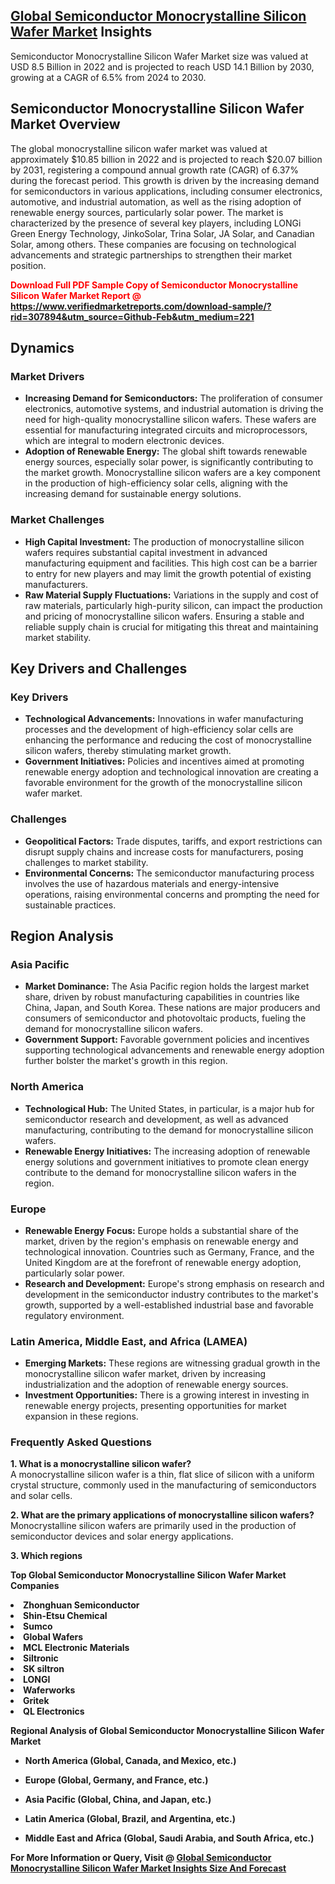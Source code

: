 <h2><a href="https://www.verifiedmarketreports.com/download-sample/?rid=307894&amp;utm_source=Github&amp;utm_medium=221" target="_blank">Global Semiconductor Monocrystalline Silicon Wafer Market</a> Insights</h2><p>Semiconductor Monocrystalline Silicon Wafer Market size was valued at USD 8.5 Billion in 2022 and is projected to reach USD 14.1 Billion by 2030, growing at a CAGR of 6.5% from 2024 to 2030.</p><p> <h2>Semiconductor Monocrystalline Silicon Wafer Market Overview</h2> <p>The global monocrystalline silicon wafer market was valued at approximately $10.85 billion in 2022 and is projected to reach $20.07 billion by 2031, registering a compound annual growth rate (CAGR) of 6.37% during the forecast period. This growth is driven by the increasing demand for semiconductors in various applications, including consumer electronics, automotive, and industrial automation, as well as the rising adoption of renewable energy sources, particularly solar power. The market is characterized by the presence of several key players, including LONGi Green Energy Technology, JinkoSolar, Trina Solar, JA Solar, and Canadian Solar, among others. These companies are focusing on technological advancements and strategic partnerships to strengthen their market position. </p> <p><strong><p><span class=""><span style="color: #ff0000;"><strong>Download Full PDF Sample Copy of Semiconductor Monocrystalline Silicon Wafer Market Report</strong> @ </span><a href="https://www.verifiedmarketreports.com/download-sample/?rid=307894&amp;utm_source=Github-Feb&amp;utm_medium=221" target="_blank">https://www.verifiedmarketreports.com/download-sample/?rid=307894&amp;utm_source=Github-Feb&amp;utm_medium=221</a></span></p></strong></p> <h2>Dynamics</h2> <h3>Market Drivers</h3> <ul> <li><strong>Increasing Demand for Semiconductors:</strong> The proliferation of consumer electronics, automotive systems, and industrial automation is driving the need for high-quality monocrystalline silicon wafers. These wafers are essential for manufacturing integrated circuits and microprocessors, which are integral to modern electronic devices. </li> <li><strong>Adoption of Renewable Energy:</strong> The global shift towards renewable energy sources, especially solar power, is significantly contributing to the market growth. Monocrystalline silicon wafers are a key component in the production of high-efficiency solar cells, aligning with the increasing demand for sustainable energy solutions. </li> </ul> <h3>Market Challenges</h3> <ul> <li><strong>High Capital Investment:</strong> The production of monocrystalline silicon wafers requires substantial capital investment in advanced manufacturing equipment and facilities. This high cost can be a barrier to entry for new players and may limit the growth potential of existing manufacturers. </li> <li><strong>Raw Material Supply Fluctuations:</strong> Variations in the supply and cost of raw materials, particularly high-purity silicon, can impact the production and pricing of monocrystalline silicon wafers. Ensuring a stable and reliable supply chain is crucial for mitigating this threat and maintaining market stability. </li> </ul> <h2>Key Drivers and Challenges</h2> <h3>Key Drivers</h3> <ul> <li><strong>Technological Advancements:</strong> Innovations in wafer manufacturing processes and the development of high-efficiency solar cells are enhancing the performance and reducing the cost of monocrystalline silicon wafers, thereby stimulating market growth. </li> <li><strong>Government Initiatives:</strong> Policies and incentives aimed at promoting renewable energy adoption and technological innovation are creating a favorable environment for the growth of the monocrystalline silicon wafer market. </li> </ul> <h3>Challenges</h3> <ul> <li><strong>Geopolitical Factors:</strong> Trade disputes, tariffs, and export restrictions can disrupt supply chains and increase costs for manufacturers, posing challenges to market stability. </li> <li><strong>Environmental Concerns:</strong> The semiconductor manufacturing process involves the use of hazardous materials and energy-intensive operations, raising environmental concerns and prompting the need for sustainable practices. </li> </ul> <h2>Region Analysis</h2> <h3>Asia Pacific</h3> <ul> <li><strong>Market Dominance:</strong> The Asia Pacific region holds the largest market share, driven by robust manufacturing capabilities in countries like China, Japan, and South Korea. These nations are major producers and consumers of semiconductor and photovoltaic products, fueling the demand for monocrystalline silicon wafers. </li> <li><strong>Government Support:</strong> Favorable government policies and incentives supporting technological advancements and renewable energy adoption further bolster the market's growth in this region. </li> </ul> <h3>North America</h3> <ul> <li><strong>Technological Hub:</strong> The United States, in particular, is a major hub for semiconductor research and development, as well as advanced manufacturing, contributing to the demand for monocrystalline silicon wafers. </li> <li><strong>Renewable Energy Initiatives:</strong> The increasing adoption of renewable energy solutions and government initiatives to promote clean energy contribute to the demand for monocrystalline silicon wafers in the region. </li> </ul> <h3>Europe</h3> <ul> <li><strong>Renewable Energy Focus:</strong> Europe holds a substantial share of the market, driven by the region's emphasis on renewable energy and technological innovation. Countries such as Germany, France, and the United Kingdom are at the forefront of renewable energy adoption, particularly solar power. </li> <li><strong>Research and Development:</strong> Europe's strong emphasis on research and development in the semiconductor industry contributes to the market's growth, supported by a well-established industrial base and favorable regulatory environment. </li> </ul> <h3>Latin America, Middle East, and Africa (LAMEA)</h3> <ul> <li><strong>Emerging Markets:</strong> These regions are witnessing gradual growth in the monocrystalline silicon wafer market, driven by increasing industrialization and the adoption of renewable energy sources. </li> <li><strong>Investment Opportunities:</strong> There is a growing interest in investing in renewable energy projects, presenting opportunities for market expansion in these regions. </li> </ul> <h3>Frequently Asked Questions</h3> <p><strong>1. What is a monocrystalline silicon wafer?</strong><br> A monocrystalline silicon wafer is a thin, flat slice of silicon with a uniform crystal structure, commonly used in the manufacturing of semiconductors and solar cells. </p> <p><strong>2. What are the primary applications of monocrystalline silicon wafers?</strong><br> Monocrystalline silicon wafers are primarily used in the production of semiconductor devices and solar energy applications. </p> <p><strong>3. Which regions</p><p><strong>Top Global Semiconductor Monocrystalline Silicon Wafer Market Companies</strong></p><div data-test-id=""><p><li>Zhonghuan Semiconductor</li><li> Shin-Etsu Chemical</li><li> Sumco</li><li> Global Wafers</li><li> MCL Electronic Materials</li><li> Siltronic</li><li> SK siltron</li><li> LONGI</li><li> Waferworks</li><li> Gritek</li><li> QL Electronics</li></p><div><strong>Regional Analysis of&nbsp;Global Semiconductor Monocrystalline Silicon Wafer Market</strong></div><ul><li dir="ltr"><p dir="ltr">North America&nbsp;(Global, Canada, and Mexico, etc.)</p></li><li dir="ltr"><p dir="ltr">Europe (Global, Germany, and France, etc.)</p></li><li dir="ltr"><p dir="ltr">Asia Pacific&nbsp;(Global, China, and Japan, etc.)</p></li><li dir="ltr"><p dir="ltr">Latin America&nbsp;(Global, Brazil, and Argentina, etc.)</p></li><li dir="ltr">Middle East and Africa&nbsp;(Global, Saudi Arabia, and South Africa, etc.)</li></ul><p><strong>For More Information or Query, Visit @&nbsp;</strong><strong><a href="https://www.verifiedmarketreports.com/product/semiconductor-monocrystalline-silicon-wafer-market/?utm_source=Github&amp;utm_medium=221" target="_blank">Global Semiconductor Monocrystalline Silicon Wafer Market Insights Size And Forecast</a></strong></p></div>
